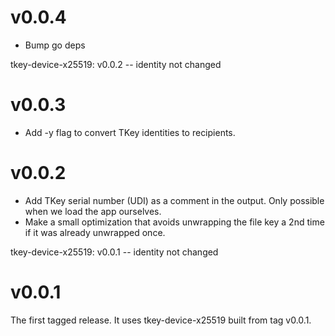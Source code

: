 # v0.0.4

- Bump go deps

tkey-device-x25519: v0.0.2 -- identity not changed

# v0.0.3

- Add -y flag to convert TKey identities to recipients.

# v0.0.2

- Add TKey serial number (UDI) as a comment in the output. Only
  possible when we load the app ourselves.
- Make a small optimization that avoids unwrapping the file key a 2nd
  time if it was already unwrapped once.

tkey-device-x25519: v0.0.1 -- identity not changed

# v0.0.1

The first tagged release. It uses tkey-device-x25519 built from tag
v0.0.1.
